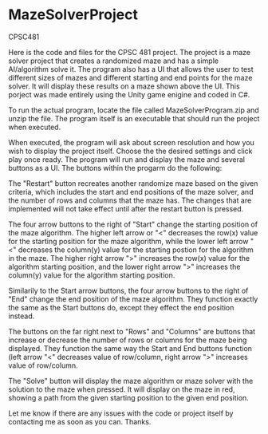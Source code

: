# MazeSolverProject
CPSC481

Here is the code and files for the CPSC 481 project. The project is a maze solver project that creates a randomized maze and has a simple
AI/algorithm solve it. The program also has a UI that allows the user to test different sizes of mazes and different starting and end
points for the maze solver. It will display these results on a maze shown above the UI. This porject was made entirely using the Unity
game enigine and coded in C#.

To run the actual program, locate the file called MazeSolverProgram.zip and unzip the file. The program itself is an executable that should run the project when executed.

When executed, the program will ask about screen resolution and how you wish to display the project itself. Choose the the desired settings and click play once ready. The program will run and display the maze and several buttons as a UI.
The buttons within the progarm do the following:


The "Restart" button recreates another randomize maze based on the given criteria, which includes the start and end positions of the maze solver, and the number of rows and columns that the maze has. The changes that are implemented will not take effect until after the restart button is pressed.

The four arrow buttons to the right of "Start" change the starting position of the maze algorithm. The higher left arrow or "<" decreases the row(x) value for the starting position for the maze algorithm, while the lower left arrow "<" decreases the column(y) value for the starting postion for the algorithm in the maze. The higher right arrow ">" increases the row(x) value for the algorithm starting position, and the lower right arrow ">" increases the column(y) value for the algorithm starting position.

Similarily to the Start arrow buttons, the four arrow buttons to the right of "End" change the end position of the maze algorithm. They function exactly the same as the Start buttons do, except they effect the end position instead.

The buttons on the far right next to "Rows" and "Columns" are buttons that increase or decrease the number of rows or columns for the maze being displayed. They function the same way the Start and End buttons function (left arrow "<" decreases value of row/column, right arrow ">" increases value of row/column.

The "Solve" button will display the maze algorithm or maze solver with the solution to the maze when pressed. It will display on the maze in red, showing a path from the given starting position to the given end position.

Let me know if there are any issues with the code or project itself by contacting me as soon as you can. Thanks.
